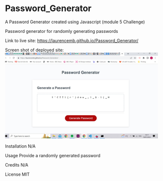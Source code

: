 # Password_Generator

A Password Generator created using Javascript (module 5 Challenge)


Password generator for randomly generating passwords

Link to live site: https://laurencemb.github.io/Password_Generator/

Screen shot of deployed site: ![screenshot of deployed wepage](Capture.JPG)

Installation
N/A

Usage
Provide a randomly generated password

Credits
N/A

License
MIT
